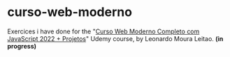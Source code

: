 # curso-web-moderno
Exercices i have done for the "[Curso Web Moderno Completo com JavaScript 2022 + Projetos](https://www.udemy.com/course/curso-web)" Udemy course, by Leonardo Moura Leitao. **(in progress)**
